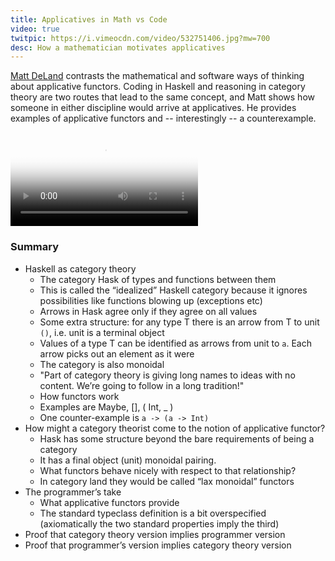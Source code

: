 ```yaml
---
title: Applicatives in Math vs Code
video: true
twitpic: https://i.vimeocdn.com/video/532751406.jpg?mw=700
desc: How a mathematician motivates applicatives
---
```


[Matt DeLand](https://twitter.com/deland) contrasts the mathematical
and software ways of thinking about applicative functors. Coding
in Haskell and reasoning in category theory are two routes that
lead to the same concept, and Matt shows how someone in either
discipline would arrive at applicatives. He provides examples of
applicative functors and -- interestingly -- a counterexample.

<video poster="https://i.vimeocdn.com/video/532751406.jpg?mw=700" class="video-js vjs-default-skin" controls preload="auto">
  <source src="https://player.vimeo.com/external/137713584.hd.mp4?s=d6620b136f72d5d0c7ded459883b4096" type="video/mp4">
</video>

### Summary

- Haskell as category theory
    - The category Hask of types and functions between them
    - This is called the “idealized” Haskell category because it
      ignores possibilities like functions blowing up (exceptions etc)
    - Arrows in Hask agree only if they agree on all values
    - Some extra structure: for any type T there is an arrow from
      T to unit `()`, i.e. unit is a terminal object
    - Values of a type T can be identified as arrows from unit to
      `a`. Each arrow picks out an element as it were
    - The category is also monoidal
    - "Part of category theory is giving long names to ideas with no
      content. We’re going to follow in a long tradition!"
    - How functors work
    - Examples are Maybe, [], ( Int, _ )
    - One counter-example is `a -> (a -> Int)`
- How might a category theorist come to the notion of applicative functor?
    - Hask has some structure beyond the bare requirements of being
      a category
    - It has a final object (unit) monoidal pairing.
    - What functors behave nicely with respect to that relationship?
    - In category land they would be called “lax monoidal” functors
- The programmer’s take
    - What applicative functors provide
    - The standard typeclass definition is a bit overspecified
      (axiomatically the two standard properties imply the third)
- Proof that category theory version implies programmer version
- Proof that programmer’s version implies category theory version
